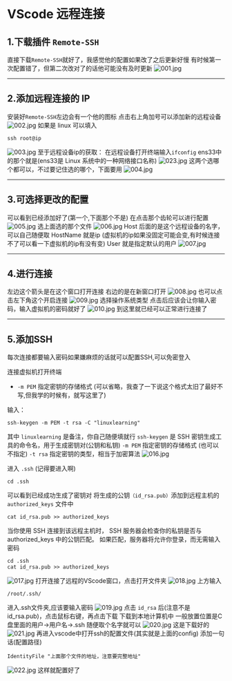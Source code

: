 # VScode 远程连接

## 1.下载插件 `Remote-SSH`
直接下载`Remote-SSH`就好了，我感觉他的配置如果改了之后更新好慢
有时候第一次配置错了，但第二次改对了的话他可能没有及时更新
![001.jpg](images/001.jpg "001.jpg")

***

## 2.添加远程连接的 IP
安装好`Remote-SSH`左边会有一个他的图标
点击右上角加号可以添加新的远程设备
![002.jpg](images/002.jpg "002.jpg")
如果是 linux 可以填入
```
ssh root@ip
```
![003.jpg](images/003.jpg "003.jpg")
至于远程设备ip的获取：
在远程设备打开终端输入`ifconfig`
ens33中的那个就是(ens33是 Linux 系统中的一种网络接口名称)
![023.jpg](images/023.jpg "023.jpg")
这两个选哪个都可以，不过要记住选的哪个，下面要用
![004.jpg](images/004.jpg "004.jpg")

***

## 3.可选择更改的配置

可以看到已经添加好了(第一个,下面那个不是)
在点击那个齿轮可以进行配置
![005.jpg](images/005.jpg "005.jpg")
选上面选的那个文件
![006.jpg](images/006.jpg "006.jpg")
Host 后面的是这个远程设备的名字，可以自己随便取
HostName 就是ip 
(虚拟机的ip如果没固定可能会变,有时候连接不了可以看一下虚拟机的ip有没有变)
User 就是指定默认的用户
![007.jpg](images/007.jpg "007.jpg")

***

## 4.进行连接

左边这个箭头是在这个窗口打开连接
右边的是在新窗口打开
![008.jpg](images/008.jpg "008.jpg")
也可以点击左下角这个开启连接
![009.jpg](images/009.jpg "009.jpg")
选择操作系统类型
点击后应该会让你输入密码，输入虚拟机的密码就好了
![010.jpg](images/010.jpg "010.jpg")
到这里就已经可以正常进行连接了

***

## 5.添加SSH
每次连接都要输入密码如果嫌麻烦的话就可以配置SSH,可以免密登入

连接虚拟机打开终端
+ `-m PEM` 指定密钥的存储格式 
(可以省略，我查了一下说这个格式太旧了最好不写,但我学的时候有，就写这里了)

输入：
```
ssh-keygen -m PEM -t rsa -C "linuxlearning"
```
其中 `linuxlearning` 是备注，你自己随便填就行
`ssh-keygen` 是 SSH 密钥生成工具的命令名，用于生成密钥对(公钥和私钥)
`-m PEM` 指定密钥的存储格式 (也可以不指定)
`-t rsa` 指定密钥的类型，相当于加密算法
![016.jpg](images/016.jpg "016.jpg")

进入 `.ssh` (记得要进入啊)
```
cd .ssh
```
可以看到已经成功生成了密钥对
将生成的公钥`（id_rsa.pub）`添加到远程主机的 `authorized_keys` 文件中
```
cat id_rsa.pub >> authorized_keys
```
当你使用 SSH 连接到该远程主机时，
SSH 服务器会检查你的私钥是否与 authorized_keys 中的公钥匹配。
如果匹配，服务器将允许你登录，而无需输入密码
```
cd .ssh
cat id_rsa.pub >> authorized_keys
```
![017.jpg](images/017.jpg "017.jpg")
打开连接了远程的VScode窗口，点击打开文件夹
![018.jpg](images/018.jpg "018.jpg")
上方输入
```
/root/.ssh/
```
进入.ssh文件夹,应该要输入密码
![019.jpg](images/019.jpg "019.jpg")
点击 `id_rsa` 后(注意不是id_rsa.pub)，点击鼠标右键，再点击下载
下载到本地计算机中
一般放置位置是C盘里面的用户->用户名->.ssh
随便取个名字就可以
![020.jpg](images/020.jpg "020.jpg")
这是下载好的
![021.jpg](images/021.jpg "021.jpg")
再进入vscode中打开ssh的配置文件(其实就是上面的config)
添加一句话(配置路径)
```
IdentityFile "上面那个文件的地址，注意要完整地址"
```
![022.jpg](images/022.jpg "022.jpg")
这样就配置好了
